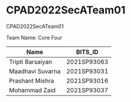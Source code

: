 # CPAD2022SecATeam01
CPAD2022SecATeam01

Team Name: Core Four

| Name | BITS_ID |
| ------------- | ------------- |
| Tripti Barsaiyan | 2021SP93063  |
| Maadhavi Suvarna | 2021SP93031  |
| Prashant Mishra | 2021SP93016  |
| Mohammad Zaid  | 2021SP93037  |
